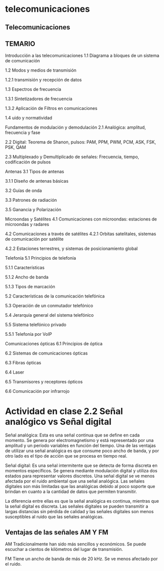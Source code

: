 # telecomunicaciones

## Telecomunicaciones
## TEMARIO
Introducción a las telecomunicaciones
1.1 Diagrama a bloques de un sistema de comunicación 

1.2 Modos y medios de transmisión 
 
1.2.1 transmisión y recepción de datos 

1.3 Espectros de frecuencia 

1.3.1 Sintetizadores de frecuencia 

1.3.2 Aplicación de Filtros en comunicaciones 

1.4 uido y normatividad

Fundamentos de modulación y demodulación
2.1 Analógica: amplitud, frecuencia y fase 

2.2 Digital: Teorema de Shanon, pulsos: PAM, PPM, PWM, PCM, ASK, FSK, PSK, QAM 

2.3 Multiplexado y Demultiplicado de señales: Frecuencia, tiempo, codificación de pulsos

Antenas
3.1 Tipos de antenas 

3.1.1 Diseño de antenas básicas 

3.2 Guías de onda 

3.3 Patrones de radiación 

3.5 Ganancia y Polarización

Microondas y Satélites
4.1 Comunicaciones con microondas: estaciones de microondas y radares 

4.2 Comunicaciones a través de satélites 4.2.1 Orbitas satelitales, sistemas de comunicación por satélite 

4.2.2 Estaciones terrestres, y sistemas de posicionamiento global

Telefonía
5.1 Principios de telefonía 

5.1.1 Características 

5.1.2 Ancho de banda 

5.1.3 Tipos de marcación 

5.2 Características de la comunicación telefónica 

5.3 Operación de un conmutador telefónico 

5.4 Jerarquía general del sistema telefónico 

5.5 Sistema telefónico privado 

5.5.1 Telefonía por VoIP

Comunicaciones ópticas
6.1 Principios de óptica 

6.2 Sistemas de comunicaciones ópticas 

6.3 Fibras ópticas 

6.4 Laser 

6.5 Transmisores y receptores ópticos 

6.6 Comunicación por infrarrojo

# Actividad en clase 2.2 Señal analógico vs Señal digital
Señal analógica: Esta es una señal continua que se define en cada momento. Se genera por electromagnetismo y está representado por una amplitud y un período variables en función del tiempo. Una de las ventajas de utilizar una señal analógica es que consume poco ancho de banda, y por otro lado es el tipo de acción que se procesa en tiempo real.

Señal digital: Es una señal intermitente que se detecta de forma discreta en momentos específicos. Se genera mediante modulación digital y utiliza dos estados para representar valores discretos. Una señal digital se ve menos afectada por el ruido ambiental que una señal analógica. Las señales digitales son más limitadas que las analógicas debido al poco soporte que brindan en cuanto a la cantidad de datos que permiten transmitir.

La diferencia entre ellas es que la señal analógica es continua, mientras que la señal digital es discreta. Las señales digitales se pueden transmitir a largas distancias sin pérdida de calidad y las señales digitales son menos susceptibles al ruido que las señales analógicas.

## Ventajas de las señales AM Y FM

AM Tradicionalmente han sido más sencillos y económicos. Se puede escuchar a cientos de kilómetros del lugar de transmisión.

FM Tiene un ancho de banda de más de 20 kHz. Se ve menos afectado por el ruido.
